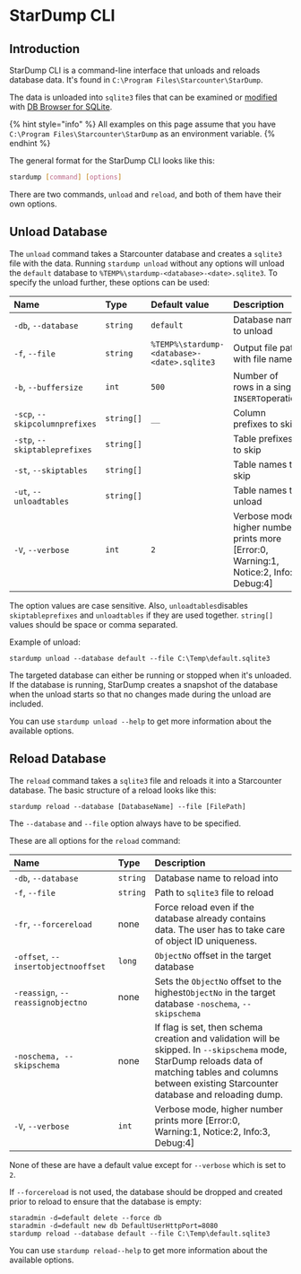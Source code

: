 # StarDump CLI

## Introduction

StarDump CLI is a command-line interface that unloads and reloads database data. It's found in `C:\Program Files\Starcounter\StarDump`.  

The data is unloaded into `sqlite3` files that can be examined or [modified](using-unload-reload-to-modify-database-schema.md#modify-the-schema-in-the-database) with [DB Browser for SQLite](http://sqlitebrowser.org/).

{% hint style="info" %}
All examples on this page assume that you have `C:\Program Files\Starcounter\StarDump` as an environment variable.
{% endhint %}

The general format for the StarDump CLI looks like this:

```bash
stardump [command] [options]
```

There are two commands, `unload` and `reload`, and both of them have their own options.

## Unload Database

The `unload` command takes a Starcounter database and creates a `sqlite3` file with the data. Running `stardump unload` without any options will unload the `default` database to `%TEMP%\stardump-<database>-<date>.sqlite3`. To specify the unload further, these options can be used:

| Name | Type | Default value | Description |
| :--- | :--- | :--- | :--- |
| `-db`, `--database` | `string` | `default` | Database name to unload |
| `-f`, `--file` | `string` | `%TEMP%\stardump-<database>-<date>.sqlite3` | Output file path with file name |
| `-b`, `--buffersize` | `int` | `500` | Number of rows in a single `INSERT`operation |
| `-scp`, `--skipcolumnprefixes` | `string[]` | `__` | Column prefixes to skip |
| `-stp`, `--skiptableprefixes` | `string[]` |  | Table prefixes to skip |
| `-st`, `--skiptables` | `string[]` |  | Table names to skip |
| `-ut`, `--unloadtables` | `string[]` |  | Table names to unload |
| `-V`, `--verbose` | `int` | `2` | Verbose mode, higher number prints more \[Error:0, Warning:1, Notice:2, Info:3, Debug:4\] |

The option values are case sensitive. Also,  `unloadtables`disables `skiptableprefixes` and `unloadtables` if they are used together. `string[]` values should be space or comma separated.

Example of unload:

```text
stardump unload --database default --file C:\Temp\default.sqlite3
```

The targeted database can either be running or stopped when it's unloaded. If the database is running, StarDump creates a snapshot of the database when the unload starts so that no changes made during the unload are included. 

You can use `stardump unload --help` to get more information about the available options.

## Reload Database



The `reload` command takes a `sqlite3` file and reloads it into a Starcounter database. The basic structure of a reload looks like this:

```text
stardump reload --database [DatabaseName] --file [FilePath]
```

The `--database` and `--file` option always have to be specified. 

These are all options for the `reload` command:

| Name | Type | Description |
| :--- | :--- | :--- |
| `-db`, `--database` | `string` | Database name to reload into |
| `-f`, `--file` | `string` | Path to `sqlite3` file to reload |
| `-fr`, `--forcereload` | none | Force reload even if the database already contains data. The user has to take care of object ID uniqueness. |
| `-offset`, `--insertobjectnooffset` | `long` | `ObjectNo` offset in the target database |
| `-reassign`, `--reassignobjectno` | none | Sets the `ObjectNo` offset to the highest`ObjectNo` in the target database `-noschema`, `--skipschema` |
| `-noschema, --skipschema` | none | If flag is set, then schema creation and validation will be skipped.   In `--skipschema` mode, StarDump reloads data of matching tables and columns between existing Starcounter database and reloading dump. |
| `-V`, `--verbose` | `int` | Verbose mode, higher number prints more \[Error:0, Warning:1, Notice:2, Info:3, Debug:4\] |

None of these are have a default value except for `--verbose` which is set to `2`.

If `--forcereload` is not used, the database should be dropped and created prior to reload to ensure that the database is empty:

```text
staradmin -d=default delete --force db
staradmin -d=default new db DefaultUserHttpPort=8080
stardump reload --database default --file C:\Temp\default.sqlite3
```

You can use `stardump reload--help` to get more information about the available options.

